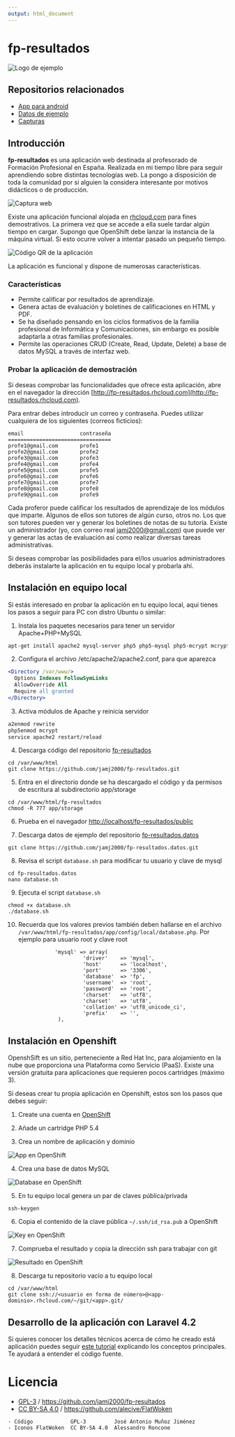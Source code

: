 ```yaml
---
output: html_document
---
```

# fp-resultados
![Logo de ejemplo](https://github.com/jamj2000/fp-resultados.capturas/blob/master/logo.png "Logo de ejemplo")

## Repositorios relacionados
- [App para android](https://github.com/jamj2000/fp-resultados.apk)
- [Datos de ejemplo](https://github.com/jamj2000/fp-resultados.datos)
- [Capturas](https://github.com/jamj2000/fp-resultados.capturas)


## Introducción
__fp-resultados__ es una aplicación web destinada al profesorado de Formación Profesional en España. Realizada en mi tiempo libre para seguir aprendiendo sobre distintas tecnologías web. La pongo a disposición de toda la comunidad por si alguien la considera interesante por motivos didácticos o de producción.

![Captura web](https://github.com/jamj2000/fp-resultados.capturas/blob/master/captura-web.png "Captura web")

Existe una aplicación funcional alojada en [rhcloud.com](http://fp-resultados.rhcloud.com) para fines demostrativos. La primera vez que se accede a ella suele tardar algún tiempo en cargar. Supongo que OpenShift debe lanzar la instancia de la máquina virtual. Si esto ocurre volver a intentar pasado un pequeño tiempo. 

![Código QR de la aplicación](https://github.com/jamj2000/fp-resultados.capturas/blob/master/fp-resultados.qr.mini.png "Logo de ejemplo")

La aplicación es funcional y dispone de numerosas características.


### Características
- Permite calificar por resultados de aprendizaje.
- Genera actas de evaluación y boletines de calificaciones en HTML y PDF.
- Se ha diseñado pensando en los ciclos formativos de la familia profesional de Informática y Comunicaciones, sin embargo es posible adaptarla a otras familias profesionales.
- Permite las operaciones CRUD (Create, Read, Update, Delete) a base de datos MySQL a través de interfaz web.


### Probar la aplicación de demostración
Si deseas comprobar las funcionalidades que ofrece esta aplicación, abre en el navegador la dirección [http://fp-resultados.rhcloud.com](http://fp-resultados.rhcloud.com).

Para entrar debes introducir un correo y contraseña.
Puedes utilizar cualquiera de los siguientes (correos ficticios):

```
email                  contraseña  
=================================
profe1@gmail.com       profe1
profe2@gmail.com       profe2
profe3@gmail.com       profe3
profe4@gmail.com       profe4
profe5@gmail.com       profe5
profe6@gmail.com       profe6
profe7@gmail.com       profe7
profe8@gmail.com       profe8
profe9@gmail.com       profe9
```
Cada proferor puede calificar los resultados de aprendizaje de los módulos que imparte.
Algunos de ellos son tutores de algún curso, otros no. Los que son tutores pueden ver y generar los boletines de notas de su tutoría. Existe un administrador (yo, con correo real jamj2000@gmail.com) que puede ver y generar las actas de evaluación así como realizar diversas tareas administrativas.

Si deseas comprobar las posibilidades para el/los usuarios administradores deberás instalarte la aplicación en tu equipo local y probarla ahí.


## Instalación en equipo local
Si estás interesado en probar la aplicación en tu equipo local, aquí tienes los pasos a seguir para PC con distro Ubuntu o similar:

1) Instala los paquetes necesarios para tener un servidor Apache+PHP+MySQL
```bash
apt-get install apache2 mysql-server php5 php5-mysql php5-mcrypt mcrypt curl git
```

2) Configura el archivo /etc/apache2/apache2.conf, para que aparezca
```apache
<Directory /var/www/>
  Options Indexes FollowSymLinks
  AllowOverride All
  Require all granted
</Directory>
```
 
3) Activa módulos de Apache y reinicia servidor
```bash
a2enmod rewrite
php5enmod mcrypt
service apache2 restart/reload
``` 
 
4) Descarga código del repositorio [fp-resultados](https://github.com/jamj2000/fp-resultados)
```
cd /var/www/html
git clone https://github.com/jamj2000/fp-resultados.git
```

5) Entra en el directorio donde se ha descargado el código y da permisos de escritura al subdirectorio app/storage
```
cd /var/www/html/fp-resultados
chmod -R 777 app/storage
```

6) Prueba en el navegador [http://localhost/fp-resultados/public](http://localhost/fp-resultados/public)

7) Descarga datos de ejemplo del repositorio [fp-resultados.datos](https://github.com/jamj2000/fp-resultados.datos)
```
git clone https://github.com/jamj2000/fp-resultados.datos.git
```

8) Revisa el script ```database.sh``` para modificar tu usuario y clave de mysql
```
cd fp-resultados.datos
nano database.sh
```

9) Ejecuta el script ```database.sh```
```
chmod +x database.sh
./database.sh
```

10) Recuerda que los valores previos también deben hallarse en el archivo ```/var/www/html/fp-resultados/app/config/local/database.php```. Por ejemplo para usuario root y clave root 

```
               'mysql' => array(
                        'driver'    => 'mysql',
                        'host'      => 'localhost',
                        'port'      => '3306',
                        'database'  => 'fp',
                        'username'  => 'root',
                        'password'  => 'root',
                        'charset'   => 'utf8',
                        'charset'   => 'utf8',
                        'collation' => 'utf8_unicode_ci',
                        'prefix'    => '',
                ),

```




## Instalación en Openshift
OpenshSift es un sitio, perteneciente a Red Hat Inc, para alojamiento en la nube que proporciona una Plataforma como Servicio (PaaS). Existe una versión gratuita para aplicaciones que requieren pocos cartridges (máximo 3).

Si deseas crear tu propia aplicación en Openshift, estos son los pasos que debes seguir:

1) Create una cuenta en [OpenShift](https://www.openshift.com/)

2) Añade un cartridge PHP 5.4

3) Crea un nombre de aplicación y dominio

![App en OpenShift](https://github.com/jamj2000/fp-resultados.capturas/blob/master/openshift-app.png "App en OpenShift")

4) Crea una base de datos MySQL

![Database en OpenShift](https://github.com/jamj2000/fp-resultados.capturas/blob/master/openshift-database.png "Database en OpenShift")

5) En tu equipo local genera un par de claves pública/privada
```
ssh-keygen
```

6) Copia el contenido de la clave pública ```~/.ssh/id_rsa.pub``` a OpenShift 

![Key en OpenShift](https://github.com/jamj2000/fp-resultados.capturas/blob/master/openshift-key.png "Key en OpenShift")

7) Comprueba el resultado y copia la dirección ssh para trabajar con git

![Resultado en OpenShift](https://github.com/jamj2000/fp-resultados.capturas/blob/master/openshift-resultado.png "Resultado en OpenShift")

8) Descarga tu repositorio vacío a tu equipo local
```
cd /var/www/html
git clone ssh://<usuario en forma de número>@<app-dominio>.rhcloud.com/~/git/<app>.git/
```

## Desarrollo de la aplicación con Laravel 4.2

Si quieres conocer los detalles técnicos acerca de cómo he creado está aplicación puedes seguir [este tutorial](https://github.com/jamj2000/fp-resultados/blob/master/DESARROLLO.md) explicando los conceptos principales. Te ayudará a entender el código fuente.


# Licencia

* [GPL-3](http://www.gnu.org/licenses/gpl-3.0.html) / <https://github.com/jamj2000/fp-resultados>
* [CC BY-SA 4.0](https://creativecommons.org/licenses/by-sa/4.0/) / <https://github.com/alecive/FlatWoken>

```
- Código            GPL-3         José Antonio Muñoz Jiménez
- Iconos FlatWoken  CC BY-SA 4.0  Alessandro Roncone         
```
